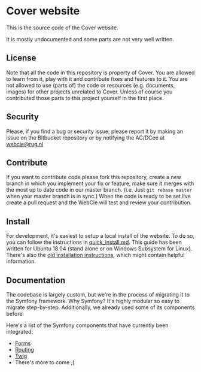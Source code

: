 # Cover website
This is the source code of the Cover website.

It is mostly undocumented and some parts are not very well written.

## License
Note that all the code in this repository is property of Cover. You are allowed to learn from it, play with it and contribute fixes and features to it. You are not allowed to use (parts of) the code or resources (e.g. documents, images) for other projects unrelated to Cover. Unless of course you contributed those parts to this project yourself in the first place.

## Security
Please, if you find a bug or security issue, please report it by making an issue on the Bitbucket repository or by notifying the AC/DCee at webcie@rug.nl

## Contribute
If you want to contribute code please fork this repository, create a new branch in which you implement your fix or feature, make sure it merges with the most up to date code in our master branch. (i.e. Just `git rebase master` when your master branch is in sync.) When the code is ready to be set live create a pull request and the WebCie will test and review your contribution.

## Install
For development, it's easiest to setup a local install of the website. To do so, you can follow the instructions in [quick_install.md](/docs/quick_install.md). This guide has been written for Ubuntu 18.04 (stand alone or on Windows Subsystem for Linux). There's also the [old installation instructions](/docs/install.old.md), which might contain helpful information.

## Documentation
The codebase is largely custom, but we're in the process of migrating it to the Symfony framework. Why Symfony? It's highly modular so easy to migrate step-by-step. Additionally, we already used some of its components before. 

Here's a list of the Symfony components that have currently been integrated:

- [Forms](/docs/forms.md)
- [Routing](https://symfony.com/doc/current/create_framework/routing.html)
- [Twig](https://twig.symfony.com/doc/2.x/)
- There's more to come ;)
